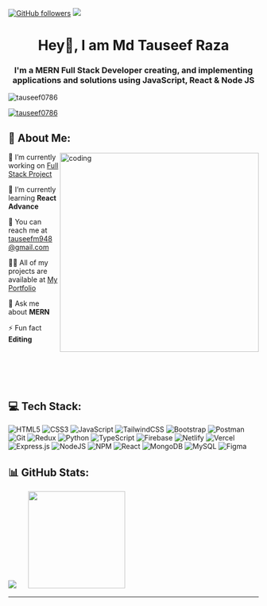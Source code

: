 [![GitHub followers](https://img.shields.io/github/followers/tauseef0786?label=Follow&style=social)](https://github.com/tauseef0786/?tab=follow) 
<a href="mailto:tauseefm948@gmail.com" target="_blank">
  <img src="https://img.shields.io/badge/-Tauseef-c14438?style=social&logo=Gmail&logoColor=red" />
</a>
<h1 align="center">Hey👋, I am Md Tauseef Raza</h1>
<h3 align="center">I'm a MERN Full Stack Developer creating, and implementing applications and solutions using JavaScript, React & Node JS</h3>




<p align="left"> <img src="https://komarev.com/ghpvc/?username=tauseef0786&label=Profile%20views&color=0e75b6&style=flat" alt="tauseef0786" /> </p>

<p align="left"> <a href="https://www.linkedin.com/in/md-tauseef-r0786/" target="blank"><img src="https://img.shields.io/badge/linkedin-%230077B5.svg?style=for-the-badge&logo=linkedin&logoColor=white" alt="tauseef0786" /></a> </p>



## 💫 About Me:
<img align="right" alt="coding" width="400" src="https://camo.githubusercontent.com/2366b34bb903c09617990fb5fff4622f3e941349e846ddb7e73df872a9d21233/68747470733a2f2f63646e2e6472696262626c652e636f6d2f75736572732f3733303730332f73637265656e73686f74732f363538313234332f6176656e746f2e676966" alt="Coding Freak">

🔭 I’m currently working on [Full Stack Project](https://github.com/tauseef0786)

🌱 I’m currently learning **React Advance**


📧 You can reach me at [tauseefm948@gmail.com](mailto:tauseefm948@gmail.com)


👨‍💻 All of my projects are available at [My Portfolio](https://tauseef-dev.netlify.app/)

💬 Ask me about **MERN**

⚡ Fun fact **Editing**

<br><br/><br><br/>
## 💻 Tech Stack:
![HTML5](https://img.shields.io/badge/html5-%23E34F26.svg?style=for-the-badge&logo=html5&logoColor=white) ![CSS3](https://img.shields.io/badge/css3-%231572B6.svg?style=for-the-badge&logo=css3&logoColor=white) ![JavaScript](https://img.shields.io/badge/javascript-%23323330.svg?style=for-the-badge&logo=javascript&logoColor=%23F7DF1E) ![TailwindCSS](https://img.shields.io/badge/tailwindcss-%2338B2AC.svg?style=for-the-badge&logo=tailwind-css&logoColor=white) ![Bootstrap](https://img.shields.io/badge/bootstrap-%238511FA.svg?style=for-the-badge&logo=bootstrap&logoColor=white) ![Postman](https://img.shields.io/badge/Postman-FF6C37?style=for-the-badge&logo=postman&logoColor=white) ![Git](https://img.shields.io/badge/git-%23F05033.svg?style=for-the-badge&logo=git&logoColor=white)  ![Redux](https://img.shields.io/badge/redux-%23593d88.svg?style=for-the-badge&logo=redux&logoColor=white)
![Python](https://img.shields.io/badge/python-3670A0?style=for-the-badge&logo=python&logoColor=ffdd54) ![TypeScript](https://img.shields.io/badge/typescript-%23007ACC.svg?style=for-the-badge&logo=typescript&logoColor=white) ![Firebase](https://img.shields.io/badge/firebase-%23039BE5.svg?style=for-the-badge&logo=firebase) ![Netlify](https://img.shields.io/badge/netlify-%23000000.svg?style=for-the-badge&logo=netlify&logoColor=#00C7B7) ![Vercel](https://img.shields.io/badge/vercel-%23000000.svg?style=for-the-badge&logo=vercel&logoColor=white) ![Express.js](https://img.shields.io/badge/express.js-%23404d59.svg?style=for-the-badge&logo=express&logoColor=%2361DAFB) ![NodeJS](https://img.shields.io/badge/node.js-6DA55F?style=for-the-badge&logo=node.js&logoColor=white) ![NPM](https://img.shields.io/badge/NPM-%23CB3837.svg?style=for-the-badge&logo=npm&logoColor=white) ![React](https://img.shields.io/badge/react-%2320232a.svg?style=for-the-badge&logo=react&logoColor=%2361DAFB) ![MongoDB](https://img.shields.io/badge/MongoDB-%234ea94b.svg?style=for-the-badge&logo=mongodb&logoColor=white)  ![MySQL](https://img.shields.io/badge/mysql-4479A1.svg?style=for-the-badge&logo=mysql&logoColor=white) ![Figma](https://img.shields.io/badge/figma-%23F24E1E.svg?style=for-the-badge&logo=figma&logoColor=white)


## 📊 GitHub Stats:
![](https://github-readme-stats.vercel.app/api?username=tauseef0786&theme=dark&hide_border=false&include_all_commits=false&count_private=false)
 &nbsp;&nbsp;&nbsp;&nbsp;&nbsp;<img src="https://github-readme-stats.vercel.app/api/top-langs/?username=tauseef0786&theme=dark&hide_border=false&include_all_commits=false&count_private=false&layout=compact" style="height: 195px;" />

---
